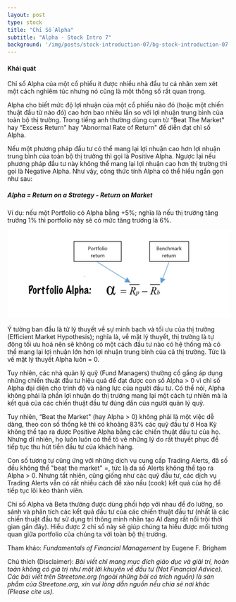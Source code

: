 ```yaml
---
layout: post
type: stock
title: "Chỉ Số Alpha"
subtitle: "Alpha - Stock Intro 7"
background: '/img/posts/stock-introduction-07/bg-stock-introduction-07.png'
---
```


#### Khái quát

Chỉ số Alpha của một cổ phiếu ít được nhiều nhà đầu tư cá nhân xem xét một cách nghiêm túc nhưng nó cũng là một thông số rất quan trọng.

Alpha cho biết mức độ lợi nhuận của một cổ phiếu nào đó (hoặc một chiến thuật đầu từ nào đó) cao hơn bao nhiêu lần so với lợi nhuận trung bình của toàn bộ thị trường. Trong tiếng anh thường dùng cụm từ “Beat The Market" hay “Excess Return" hay “Abnormal Rate of Return" để diễn đạt chỉ số Alpha.

Nếu một phương pháp đầu tư có thể mang lại lợi nhuận cao hơn lợi nhuận trung bình của toàn bộ thị trường thì gọi là Positive Alpha. Ngược lại nếu phương pháp đầu tư này không thể mang lại lợi nhuận cao hơn thị trường thì gọi là Negative Alpha. Như vậy, công thức tính Alpha có thể hiểu ngắn gọn như sau:

##### Alpha = Return on a Strategy - Return on Market

Ví dụ: nếu một Portfolio có Alpha bằng +5%; nghĩa là nếu thị trường tăng trưởng 1% thì portfolio này sẽ có mức tăng trưởng là 6%.

![stock-introduction-07](/img/posts/stock-introduction-07/sm-alpha.png)

Ý tưởng ban đầu là từ lý thuyết về sự minh bạch và tối ưu của thị trường (Efficient Market Hypothesis); nghĩa là, về mặt lý thuyết, thị trường là tự động tối ưu hoá nên sẽ không có một cách đầu tư nào có hệ thống mà có thể mang lại lợi nhuận lớn hơn lợi nhuận trung bình của cả thị trường. Tức là về mặt lý thuyết Alpha luôn = 0.

Tuy nhiên, các nhà quản lý quỹ (Fund Managers) thường cố gắng áp dụng những chiến thuật đầu tư hiệu quả để đạt được con số Alpha > 0 vì chỉ số Alpha đại diện cho trình độ và năng lực của người đầu tư. Có thể nói, Alpha không phải là phần lợi nhuận do thị trường mang lại một cách tự nhiên mà là kết quả của các chiến thuật đầu tư đúng đắn của người quản lý quỹ.

Tuy nhiên, “Beat the Market" (hay Alpha > 0) không phải là một việc dễ dàng, theo con số thống kê thì có khoảng 83% các quỹ đầu tư ở Hoa Kỳ không thể tạo ra được Positive Alpha bằng các chiến thuật đầu tư của họ. Nhưng dĩ nhiên, họ luôn luôn có thể tô vẽ những lý do rất thuyết phục để tiếp tục thu hút tiền đầu tư của khách hàng.

Con số tương tự cũng ứng với những dịch vụ cung cấp Trading Alerts, đã số đều không thể "beat the market" =, tức là đa số Alerts không thể tạo ra Alpha > 0. Nhưng tất nhiên, cũng giống như các quỹ đầu tư, các dịch vụ Trading Alerts vẫn có rất nhiều cách để xào nấu (cook) kết quả của họ để tiếp tục lôi kéo thành viên.

Chỉ số Alpha và Beta thường được dùng phối hợp với nhau để đo lường, so sánh và phân tích các kết quả đầu tư của các chiến thuật đầu tư (nhất là các chiến thuật đầu tư sử dụng trí thông minh nhân tạo AI đang rất nổi trội thời gian gần đây). Hiểu được 2 chỉ số này sẽ giúp chúng ta hiểu được mối tương quan giữa portfolio của chúng ta với toàn bộ thị trường.

Tham khảo: *Fundamentals of Financial Management* by Eugene F. Brigham

Chú thích (Disclaimer):
*Bài viết chỉ mang mục đích giáo dục và giải trí, hoàn toàn không có giá trị như một lời khuyên về đầu tư (Not Financial Advice).*
*Các bài viết trên Streetone.org (ngoài những bài có trích nguồn) là sản phẩm của Streetone.org, xin vui lòng dẫn nguồn nếu chia sẻ nơi khác (Please cite us).*